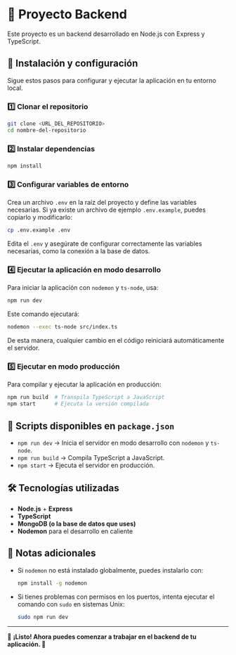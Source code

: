 # 📌 Proyecto Backend

Este proyecto es un backend desarrollado en Node.js con Express y TypeScript.

## 🚀 Instalación y configuración

Sigue estos pasos para configurar y ejecutar la aplicación en tu entorno local.

### 1️⃣ Clonar el repositorio

```sh
git clone <URL_DEL_REPOSITORIO>
cd nombre-del-repositorio
```

### 2️⃣ Instalar dependencias

```sh
npm install
```

### 3️⃣ Configurar variables de entorno

Crea un archivo `.env` en la raíz del proyecto y define las variables necesarias.
Si ya existe un archivo de ejemplo `.env.example`, puedes copiarlo y modificarlo:

```sh
cp .env.example .env
```

Edita el `.env` y asegúrate de configurar correctamente las variables necesarias, como la conexión a la base de datos.

### 4️⃣ Ejecutar la aplicación en modo desarrollo

Para iniciar la aplicación con `nodemon` y `ts-node`, usa:

```sh
npm run dev
```

Este comando ejecutará:

```sh
nodemon --exec ts-node src/index.ts
```

De esta manera, cualquier cambio en el código reiniciará automáticamente el servidor.

### 5️⃣ Ejecutar en modo producción

Para compilar y ejecutar la aplicación en producción:

```sh
npm run build  # Transpila TypeScript a JavaScript
npm start      # Ejecuta la versión compilada
```

## 📜 Scripts disponibles en `package.json`

- `npm run dev` → Inicia el servidor en modo desarrollo con `nodemon` y `ts-node`.
- `npm run build` → Compila TypeScript a JavaScript.
- `npm start` → Ejecuta el servidor en producción.

## 🛠️ Tecnologías utilizadas

- **Node.js** + **Express**
- **TypeScript**
- **MongoDB (o la base de datos que uses)**
- **Nodemon** para el desarrollo en caliente

## 📌 Notas adicionales

- Si `nodemon` no está instalado globalmente, puedes instalarlo con:
  ```sh
  npm install -g nodemon
  ```
- Si tienes problemas con permisos en los puertos, intenta ejecutar el comando con `sudo` en sistemas Unix:
  ```sh
  sudo npm run dev
  ```

---

📢 **¡Listo! Ahora puedes comenzar a trabajar en el backend de tu aplicación. 🚀**

